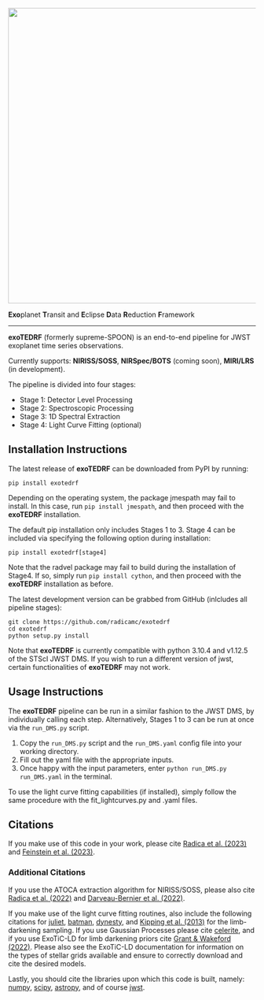 <p align="center">
  <img width = "600" src="./figures/logo.png"/>
</p>

**Exo**planet **T**ransit and **E**clipse **D**ata **R**eduction **F**ramework
___


**exoTEDRF** (formerly supreme-SPOON) is an end-to-end pipeline for JWST exoplanet time series observations.  

Currently supports: **NIRISS/SOSS**, **NIRSpec/BOTS** (coming soon), **MIRI/LRS** (in development).  

The pipeline is divided into four stages:
 - Stage 1: Detector Level Processing 
 - Stage 2: Spectroscopic Processing
 - Stage 3: 1D Spectral Extraction
 - Stage 4: Light Curve Fitting (optional)

## Installation Instructions
The latest release of **exoTEDRF** can be downloaded from PyPI by running:

    pip install exotedrf

Depending on the operating system, the package jmespath may fail to install. In this case, run ```pip install jmespath```, and then proceed with the **exoTEDRF** installation.

The default pip installation only includes Stages 1 to 3. Stage 4 can be included via specifying the following option during installation:

    pip install exotedrf[stage4]

Note that the radvel package may fail to build during the installation of Stage4. If so, simply run ```pip install cython```, and then proceed with the **exoTEDRF** installation as before.

The latest development version can be grabbed from GitHub (inlcludes all pipeline stages):

    git clone https://github.com/radicamc/exotedrf
    cd exotedrf
    python setup.py install

Note that **exoTEDRF** is currently compatible with python 3.10.4 and v1.12.5 of the STScI JWST DMS. If you wish to run a 
different version of jwst, certain functionalities of **exoTEDRF** may not work.

## Usage Instructions
The **exoTEDRF** pipeline can be run in a similar fashion to the JWST DMS, by individually calling each step.
Alternatively, Stages 1 to 3 can be run at once via the ```run_DMS.py``` script.

1. Copy the ```run_DMS.py``` script and the ```run_DMS.yaml``` config file into your working directory.
2. Fill out the yaml file with the appropriate inputs.
3. Once happy with the input parameters, enter ```python run_DMS.py run_DMS.yaml``` in the terminal.

To use the light curve fitting capabilities (if installed), simply follow the same procedure with the fit_lightcurves.py and .yaml files. 

## Citations
If you make use of this code in your work, please cite [Radica et al. (2023)](https://ui.adsabs.harvard.edu/abs/2023MNRAS.524..835R/abstract) and [Feinstein et al. (2023)](https://ui.adsabs.harvard.edu/abs/2023Natur.614..670F/abstract). 

### Additional Citations
If you use the ATOCA extraction algorithm for NIRISS/SOSS, please also cite [Radica et al. (2022)](https://ui.adsabs.harvard.edu/abs/2022PASP..134j4502R/abstract) 
and [Darveau-Bernier et al. (2022)](https://ui.adsabs.harvard.edu/abs/2022PASP..134i4502D/abstract).

If you make use of the light curve fitting routines, also include the following citations for 
[juliet](https://ui.adsabs.harvard.edu/abs/2019MNRAS.490.2262E/abstract), 
[batman](https://ui.adsabs.harvard.edu/abs/2015PASP..127.1161K/abstract), 
[dynesty](https://ui.adsabs.harvard.edu/abs/2020MNRAS.493.3132S/abstract), and 
[Kipping et al. (2013)](https://ui.adsabs.harvard.edu/abs/2013MNRAS.435.2152K/abstract) for the limb-darkening sampling. 
If you use Gaussian Processes please cite [celerite](https://ui.adsabs.harvard.edu/abs/2017AJ....154..220F/abstract), 
and if you use ExoTiC-LD for limb darkening priors cite [Grant & Wakeford (2022)](https://doi.org/10.5281/zenodo.7437681). 
Please also see the ExoTiC-LD documentation for information on the types of stellar grids available and ensure to correctly download and cite the desired models.

Lastly, you should cite the libraries upon which this code is built, namely:
[numpy](https://ui.adsabs.harvard.edu/abs/2020Natur.585..357H/abstract), 
[scipy](https://ui.adsabs.harvard.edu/abs/2020NatMe..17..261V/abstract),
[astropy](https://ui.adsabs.harvard.edu/abs/2013A%26A...558A..33A/abstract), and of course
[jwst](https://zenodo.org/record/7038885/export/hx).

